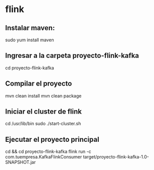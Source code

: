 # flink
## Instalar maven:
sudo yum install maven

## Ingresar a la carpeta proyecto-flink-kafka
cd proyecto-flink-kafka

## Compilar el proyecto
mvn clean install
mvn clean package

## Iniciar el cluster de flink
cd /usr/lib/bin
sudo ./start-cluster.sh

## Ejecutar el proyecto principal
cd && cd proyecto-flink-kafka
flink run -c com.tuempresa.KafkaFlinkConsumer target/proyecto-flink-kafka-1.0-SNAPSHOT.jar
